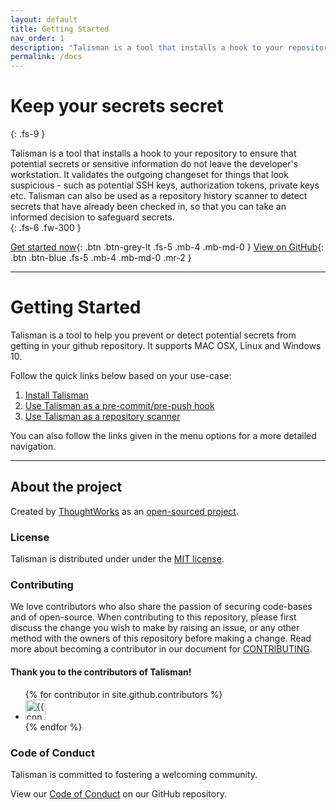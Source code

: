 ```yaml
---
layout: default
title: Getting Started
nav_order: 1
description: "Talisman is a tool that installs a hook to your repository to ensure that potential secrets or sensitive information do not leave the developer's workstation. It validates the outgoing changeset for things that look suspicious - such as potential SSH keys, authorization tokens, private keys etc."
permalink: /docs
---
```


# Keep your secrets secret
{: .fs-9 }

Talisman is a tool that installs a hook to your repository to ensure that potential secrets or sensitive information do not leave the developer's workstation.
It validates the outgoing changeset for things that look suspicious - such as potential SSH keys, authorization tokens, private keys etc.
Talisman can also be used as a repository history scanner to detect secrets that have already been checked in, so that you can take an informed decision to safeguard secrets.  
{: .fs-6 .fw-300 }

[Get started now](#getting-started){: .btn .btn-grey-lt .fs-5 .mb-4 .mb-md-0 } [View on GitHub](https://github.com/thoughtworks/talisman){: .btn .btn-blue .fs-5 .mb-4 .mb-md-0 .mr-2 }

---

# Getting Started

Talisman is a tool to help you prevent or detect potential secrets from getting in your github repository.
It supports MAC OSX, Linux and Windows 10.

Follow the quick links below based on your use-case:
1. [Install Talisman](installation/installation.md)
2. [Use Talisman as a pre-commit/pre-push hook](how-to-use/as-a-hook.md)
3. [Use Talisman as a repository scanner](how-to-use/as-a-git-scanner.md)

You can also follow the links given in the menu options for a more detailed navigation.

---

## About the project

Created by [ThoughtWorks](https://www.thoughtworks.com) as an [open-sourced project](https://github.com/thoughtworks).

### License

Talisman is distributed under under the [MIT license](https://github.com/thoughtworks/talisman/blob/main/LICENSE).

### Contributing

We love contributors who also share the passion of securing code-bases and of
open-source. When contributing to this repository, please first discuss the
change you wish to make by raising an issue, or any other method with the owners
of this repository before making a change. Read more about becoming a
contributor in our document for [CONTRIBUTING](https://github.com/thoughtworks/talisman/blob/main/contributing.md).

#### Thank you to the contributors of Talisman!

<ul class="list-style-none">
{% for contributor in site.github.contributors %}
  <li class="d-inline-block mr-1">
     <a href="{{ contributor.html_url }}"><img src="{{ contributor.avatar_url }}" width="32" height="32" alt="{{ contributor.login }}"/></a>
  </li>
{% endfor %}
</ul>

### Code of Conduct

Talisman is committed to fostering a welcoming community.

View our [Code of Conduct](https://github.com/thoughtworks/talisman/blob/main/CODE_OF_CONDUCT.md)
on our GitHub repository.
